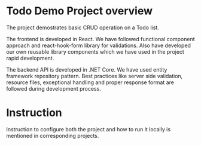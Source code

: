 # Todo Demo Project overview

The project demostrates basic CRUD operation on a Todo list. 

The frontend is developed in React. We have followed functional component approach and react-hook-form library for validations. Also have developed our own reusable library components which we have used in the project rapid development.

The backend API is developed in .NET Core. We have used entity framework repository pattern. Best practices like server side validation, resource files, exceptional handling and proper response format are followed during development process.

# Instruction

Instruction to configure both the project and how to run it locally is mentioned in corresponding projects.